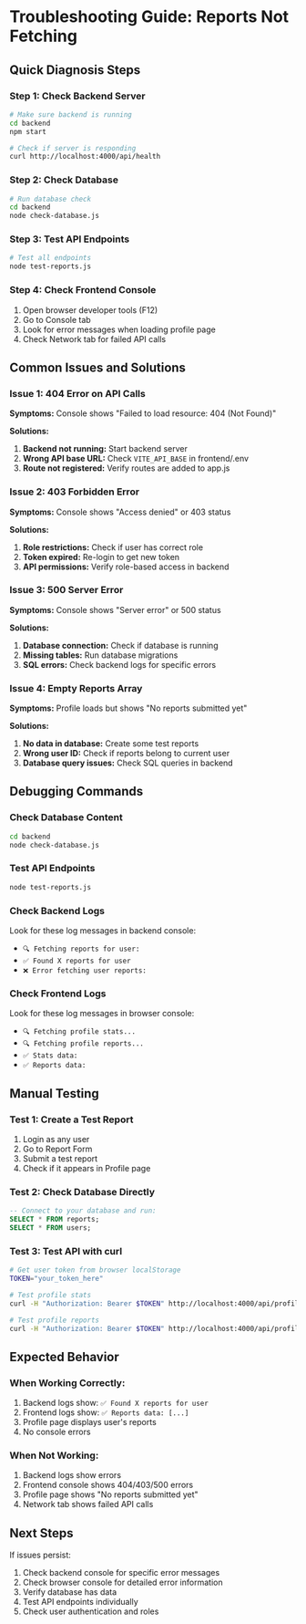 # Troubleshooting Guide: Reports Not Fetching

## Quick Diagnosis Steps

### Step 1: Check Backend Server
```bash
# Make sure backend is running
cd backend
npm start

# Check if server is responding
curl http://localhost:4000/api/health
```

### Step 2: Check Database
```bash
# Run database check
cd backend
node check-database.js
```

### Step 3: Test API Endpoints
```bash
# Test all endpoints
node test-reports.js
```

### Step 4: Check Frontend Console
1. Open browser developer tools (F12)
2. Go to Console tab
3. Look for error messages when loading profile page
4. Check Network tab for failed API calls

## Common Issues and Solutions

### Issue 1: 404 Error on API Calls
**Symptoms:** Console shows "Failed to load resource: 404 (Not Found)"

**Solutions:**
1. **Backend not running:** Start backend server
2. **Wrong API base URL:** Check `VITE_API_BASE` in frontend/.env
3. **Route not registered:** Verify routes are added to app.js

### Issue 2: 403 Forbidden Error
**Symptoms:** Console shows "Access denied" or 403 status

**Solutions:**
1. **Role restrictions:** Check if user has correct role
2. **Token expired:** Re-login to get new token
3. **API permissions:** Verify role-based access in backend

### Issue 3: 500 Server Error
**Symptoms:** Console shows "Server error" or 500 status

**Solutions:**
1. **Database connection:** Check if database is running
2. **Missing tables:** Run database migrations
3. **SQL errors:** Check backend logs for specific errors

### Issue 4: Empty Reports Array
**Symptoms:** Profile loads but shows "No reports submitted yet"

**Solutions:**
1. **No data in database:** Create some test reports
2. **Wrong user ID:** Check if reports belong to current user
3. **Database query issues:** Check SQL queries in backend

## Debugging Commands

### Check Database Content
```bash
cd backend
node check-database.js
```

### Test API Endpoints
```bash
node test-reports.js
```

### Check Backend Logs
Look for these log messages in backend console:
- `🔍 Fetching reports for user:`
- `✅ Found X reports for user`
- `❌ Error fetching user reports:`

### Check Frontend Logs
Look for these log messages in browser console:
- `🔍 Fetching profile stats...`
- `🔍 Fetching profile reports...`
- `✅ Stats data:`
- `✅ Reports data:`

## Manual Testing

### Test 1: Create a Test Report
1. Login as any user
2. Go to Report Form
3. Submit a test report
4. Check if it appears in Profile page

### Test 2: Check Database Directly
```sql
-- Connect to your database and run:
SELECT * FROM reports;
SELECT * FROM users;
```

### Test 3: Test API with curl
```bash
# Get user token from browser localStorage
TOKEN="your_token_here"

# Test profile stats
curl -H "Authorization: Bearer $TOKEN" http://localhost:4000/api/profile/stats

# Test profile reports
curl -H "Authorization: Bearer $TOKEN" http://localhost:4000/api/profile/reports
```

## Expected Behavior

### When Working Correctly:
1. Backend logs show: `✅ Found X reports for user`
2. Frontend logs show: `✅ Reports data: [...]`
3. Profile page displays user's reports
4. No console errors

### When Not Working:
1. Backend logs show errors
2. Frontend console shows 404/403/500 errors
3. Profile page shows "No reports submitted yet"
4. Network tab shows failed API calls

## Next Steps

If issues persist:
1. Check backend console for specific error messages
2. Check browser console for detailed error information
3. Verify database has data
4. Test API endpoints individually
5. Check user authentication and roles
